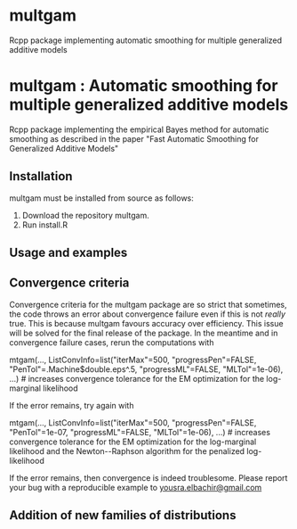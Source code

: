 # multgam
Rcpp package implementing automatic smoothing for multiple generalized additive models

# multgam : Automatic smoothing for multiple generalized additive models 
Rcpp package implementing the empirical Bayes method for automatic smoothing as described in the paper "Fast Automatic Smoothing for Generalized Additive Models"

## Installation
multgam must be installed from source as follows: 
1. Download the repository multgam.
2. Run install.R


## Usage and examples

## Convergence criteria
Convergence criteria for the multgam package are so strict that sometimes, the code throws an error about convergence failure even if this is not *really* true. This is because multgam favours accuracy over efficiency. This issue will be solved for the final release of the package. In the meantime and in convergence failure cases, rerun the computations with 

mtgam(..., ListConvInfo=list("iterMax"=500, "progressPen"=FALSE, "PenTol"=.Machine$double.eps^.5, "progressML"=FALSE, "MLTol"=1e-06), ...) # increases convergence tolerance for the EM optimization for the log-marginal likelihood

If the error remains, try again with  

mtgam(..., ListConvInfo=list("iterMax"=500, "progressPen"=FALSE, "PenTol"=1e-07, "progressML"=FALSE, "MLTol"=1e-06), ...) # increases convergence tolerance for the EM optimization for the log-marginal likelihood and the Newton--Raphson algorithm for the penalized log-likelihood

If the error remains, then convergence is indeed troublesome. Please report your bug with a reproducible example to yousra.elbachir@gmail.com

## Addition of new families of distributions
